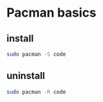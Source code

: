 # Pacman basics

## install

```bash
sudo pacman -S code
```

## uninstall

```bash
sudo pacman -R code
```
